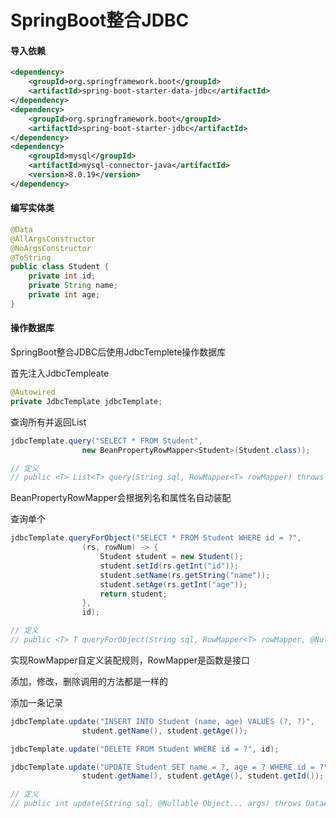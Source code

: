 # SpringBoot整合JDBC

#### 导入依赖

```xml
<dependency>
    <groupId>org.springframework.boot</groupId>
    <artifactId>spring-boot-starter-data-jdbc</artifactId>
</dependency>
<dependency>
    <groupId>org.springframework.boot</groupId>
    <artifactId>spring-boot-starter-jdbc</artifactId>
</dependency>
<dependency>
    <groupId>mysql</groupId>
    <artifactId>mysql-connector-java</artifactId>
    <version>8.0.19</version>
</dependency>
```



#### 编写实体类

```java
@Data
@AllArgsConstructor
@NoArgsConstructor
@ToString
public class Student {
    private int id;
    private String name;
    private int age;
}
```



#### 操作数据库

SpringBoot整合JDBC后使用JdbcTemplete操作数据库

首先注入JdbcTempleate

```java
@Autowired
private JdbcTemplate jdbcTemplate;
```



查询所有并返回List

```java
jdbcTemplate.query("SELECT * FROM Student",
                new BeanPropertyRowMapper<Student>(Student.class));

// 定义
// public <T> List<T> query(String sql, RowMapper<T> rowMapper) throws DataAccessException
```

BeanPropertyRowMapper会根据列名和属性名自动装配



查询单个

```java
jdbcTemplate.queryForObject("SELECT * FROM Student WHERE id = ?",
                (rs, rowNum) -> {
                    Student student = new Student();
                    student.setId(rs.getInt("id"));
                    student.setName(rs.getString("name"));
                    student.setAge(rs.getInt("age"));
                    return student;
                },
                id);

// 定义
// public <T> T queryForObject(String sql, RowMapper<T> rowMapper, @Nullable Object... args) throws DataAccessException
```

实现RowMapper自定义装配规则，RowMapper是函数是接口



添加，修改，删除调用的方法都是一样的

添加一条记录

```java
jdbcTemplate.update("INSERT INTO Student (name, age) VALUES (?, ?)",
                student.getName(), student.getAge());

jdbcTemplate.update("DELETE FROM Student WHERE id = ?", id);

jdbcTemplate.update("UPDATE Student SET name = ?, age = ? WHERE id = ?",
                student.getName(), student.getAge(), student.getId());

// 定义
// public int update(String sql, @Nullable Object... args) throws DataAccessException 
```

